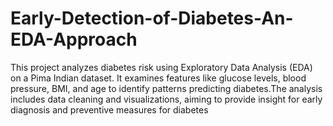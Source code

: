 # Early-Detection-of-Diabetes-An-EDA-Approach
This project analyzes diabetes risk using Exploratory Data Analysis (EDA) on a Pima Indian dataset. It examines features like glucose levels, blood pressure, BMI, and age to identify patterns predicting diabetes.The analysis includes data cleaning and visualizations, aiming to provide insight for early diagnosis and preventive measures for diabetes
